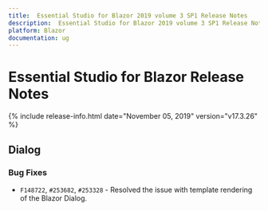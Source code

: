 ```yaml
---
title:  Essential Studio for Blazor 2019 volume 3 SP1 Release Notes  
description:  Essential Studio for Blazor 2019 volume 3 SP1 Release Notes  
platform: Blazor
documentation: ug
---
```


#  Essential Studio for Blazor  Release Notes  

{% include release-info.html date="November 05, 2019"  version="v17.3.26" %} 


## Dialog

### Bug Fixes

- `F148722`, `#253682`, `#253328` - Resolved the issue with template rendering of the Blazor Dialog.
